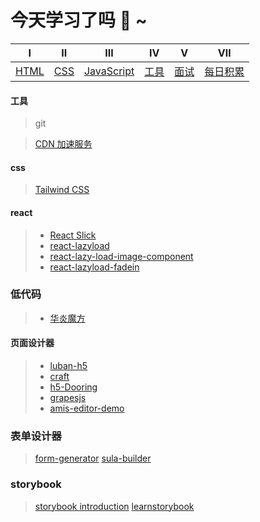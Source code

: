 # 今天学习了吗 :monocle_face: ~

|            Ⅰ            |           Ⅱ           |                  Ⅲ                  |            Ⅳ            |            Ⅴ            |                Ⅶ                |
| :---------------------: | :-------------------: | :---------------------------------: | :---------------------: | :---------------------: | :-----------------------------: |
| [HTML](./Html/index.md) | [CSS](./css/index.md) | [JavaScript](./JavaScript/index.md) | [工具](./工具/index.md) | [面试](./面试/index.md) | [每日积累](./每日积累/index.md) |

#### 工具

> git

> [CDN 加速服务](https://www.bootcdn.cn/)

#### css

> [Tailwind CSS](https://www.tailwindcss.cn/)

#### react

> - [React Slick](https://react-slick.neostack.com/docs/get-started/)  
> - [react-lazyload](https://github.com/twobin/react-lazyload)  
> - [react-lazy-load-image-component](https://github.com/Aljullu/react-lazy-load-image-component)
> - [react-lazyload-fadein](https://github.com/Swizec/react-lazyload-fadein)

### 低代码
>
> - [华炎魔方](<https://www.steedos.com/cn/>)

#### 页面设计器
>
> - [luban-h5](https://github.com/ly525/luban-h5)
> - [craft](https://github.com/prevwong/craft.js)
> - [h5-Dooring](https://github.com/MrXujiang/h5-Dooring)
> - [grapesjs](https://github.com/artf/grapesjs)
> - [amis-editor-demo](https://github.com/fex-team/amis-editor-demo)

### 表单设计器

> [form-generator](https://github.com/JakHuang/form-generator)
> [sula-builder](https://build.sula.now.sh/#/)

### storybook

> [storybook introduction](https://storybook.js.org/docs/react/get-started/introduction)
> [learnstorybook](https://www.learnstorybook.com/intro-to-storybook/react/en/get-started/)

